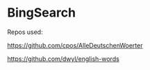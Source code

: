 # BingSearch
Repos used:

https://github.com/cpos/AlleDeutschenWoerter

https://github.com/dwyl/english-words
